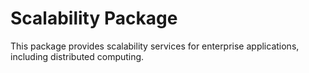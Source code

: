 # Scalability Package

This package provides scalability services for enterprise applications, including distributed computing.
